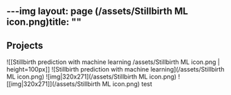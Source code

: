 ---img
layout: page
(/assets/Stillbirth ML icon.png)title: ""
---

## Projects 

![[Stillbirth prediction with machine learning /assets/Stillbirth ML icon.png | height=100px]]
![Stillbirth prediction with machine learning](/assets/Stillbirth ML icon.png)
![img|320x271](/assets/Stillbirth ML icon.png)
![[img|320x271]](/assets/Stillbirth ML icon.png)
test

